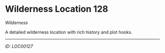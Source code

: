 # Wilderness Location 128

*Wilderness*

A detailed wilderness location with rich history and plot hooks.

---
*ID: LOC00127*